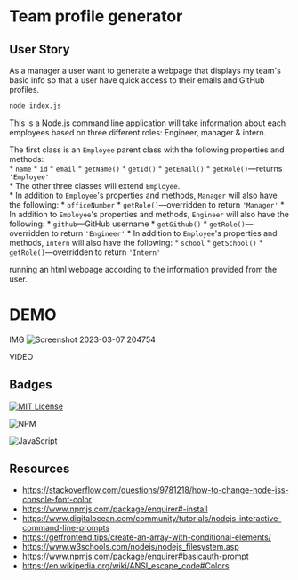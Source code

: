 
# Team profile generator

## User Story

As a manager a user want to generate a webpage that displays my team's basic info so that a user have quick access to their emails and GitHub profiles.

```bash
node index.js
```

This is a Node.js command line application will take information about each employees based on three different roles: 
Engineer, manager & intern.

 The first class is an `Employee` parent class with the following properties and methods:       
      * `name`
      * `id`
      * `email`
      * `getName()`
      * `getId()`
      * `getEmail()`
      * `getRole()`&mdash;returns `'Employee'`     
    * The other three classes will extend `Employee`.      
    * In addition to `Employee`'s properties and methods, `Manager` will also have the following:
      * `officeNumber`
      * `getRole()`&mdash;overridden to return `'Manager'`
    * In addition to `Employee`'s properties and methods, `Engineer` will also have the following:
      * `github`&mdash;GitHub username
      * `getGithub()`
      * `getRole()`&mdash;overridden to return `'Engineer'`
    * In addition to `Employee`'s properties and methods, `Intern` will also have the following:
      * `school`
      * `getSchool()`
      * `getRole()`&mdash;overridden to return `'Intern'`


running an html webpage according to the information provided from the user.

# DEMO


IMG
![Screenshot 2023-03-07 204754](https://user-images.githubusercontent.com/118736912/223549698-a2594f53-ee05-458d-b0ca-11e42234b437.png)

VIDEO


## Badges


[![MIT License](https://img.shields.io/badge/License-MIT-green.svg)](https://choosealicense.com/licenses/mit/)

![NPM](https://img.shields.io/badge/NPM-%23CB3837.svg?style=for-the-badge&logo=npm&logoColor=white)

![JavaScript](https://img.shields.io/badge/javascript-%23323330.svg?style=for-the-badge&logo=javascript&logoColor=%23F7DF1E)


## Resources

- https://stackoverflow.com/questions/9781218/how-to-change-node-jss-console-font-color
- https://www.npmjs.com/package/enquirer#-install
- https://www.digitalocean.com/community/tutorials/nodejs-interactive-command-line-prompts
- https://getfrontend.tips/create-an-array-with-conditional-elements/
- https://www.w3schools.com/nodejs/nodejs_filesystem.asp
- https://www.npmjs.com/package/enquirer#basicauth-prompt
- https://en.wikipedia.org/wiki/ANSI_escape_code#Colors